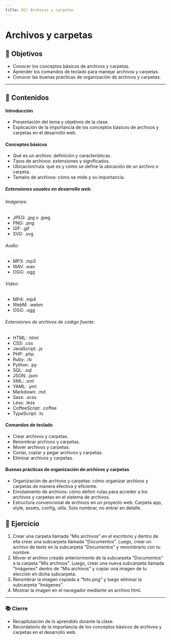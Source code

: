 ```yaml
---
title: 02) Archivos y carpetas
---
```


# Archivos y carpetas

## 🏁 Objetivos

- Conocer los conceptos básicos de archivos y carpetas.
- Aprender los comandos de teclado para manejar archivos y carpetas.
- Conocer las buenas prácticas de organización de archivos y carpetas.

---

## 📝 Contenidos

#### Introducción

- Presentación del tema y objetivos de la clase.
- Explicación de la importancia de los conceptos básicos de archivos y carpetas en el desarrollo web.

#### Conceptos básicos

- Qué es un archivo: definición y características.
- Tipos de archivos: extensiones y significados.
- Ubicación/ruta: qué es y cómo se define la ubicación de un archivo o carpeta.
- Tamaño de archivos: cómo se mide y su importancia.

##### Extensiones usuales en desarrollo web:

###### Imágenes:

- JPEG: .jpg o .jpeg
- PNG: .png
- GIF: .gif
- SVG: .svg

###### Audio:

- MP3: .mp3
- WAV: .wav
- OGG: .ogg

###### Video:

- MP4: .mp4
- WebM: .webm
- OGG: .ogg

###### Extensiones de archivos de código fuente:

- HTML: .html
- CSS: .css
- JavaScript: .js
- PHP: .php
- Ruby: .rb
- Python: .py
- SQL: .sql
- JSON: .json
- XML: .xml
- YAML: .yml
- Markdown: .md
- Sass: .scss
- Less: .less
- CoffeeScript: .coffee
- TypeScript: .ts

#### Comandos de teclado

- Crear archivos y carpetas.
- Renombrar archivos y carpetas.
- Mover archivos y carpetas.
- Cortar, copiar y pegar archivos y carpetas.
- Eliminar archivos y carpetas.

#### Buenas prácticas de organización de archivos y carpetas

- Organización de archivos y carpetas: cómo organizar archivos y carpetas de manera efectiva y eficiente.
- Enrutamiento de archivos: cómo definir rutas para acceder a los archivos y carpetas en el sistema de archivos.
- Estructura convencional de archivos en un proyecto web. Carpeta app, style, assets, config, utils. Solo nombrar, no entrar en detalle.

## 💪 Ejercicio

1. Crear una carpeta llamada "Mis archivos" en el escritorio y dentro de ella crear una
   subcarpeta llamada "Documentos". Luego, crear un archivo de texto en la
   subcarpeta "Documentos" y renombrarlo con tu nombre.
2. Mover el archivo creado anteriormente de la subcarpeta "Documentos" a la carpeta
   "Mis archivos". Luego, crear una nueva subcarpeta llamada "Imágenes" dentro de
   "Mis archivos" y copiar una imagen de tu elección en dicha subcarpeta.
3. Renombrar la imagen copiada a "foto.png" y luego eliminar la subcarpeta
   "Imágenes".
4. Mostrar la imagen en el navegador mediante un archivo html.

---

### 📚 Cierre

- Recapitulación de lo aprendido durante la clase.
- Recordatorio de la importancia de los conceptos básicos de archivos y carpetas en el desarrollo web.
